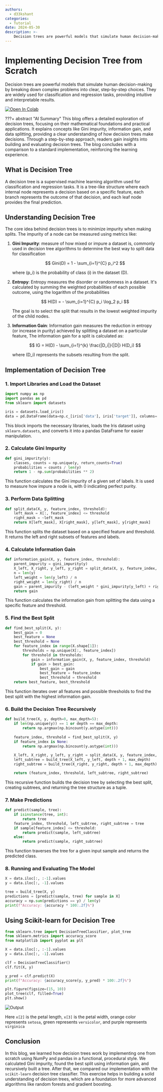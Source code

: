 ```yaml
---
authors:
  - d33kshant
categories:
  - Tutorial
date: 2024-05-30
description: >-
    Decision trees are powerful models that simulate human decision-making by breaking down complex problems into clear, step-by-step choices. They are widely used for classification and regression tasks, providing intuitive and interpretable results.
---
```


# Implementing Decision Tree from Scratch

Decision trees are powerful models that simulate human decision-making by breaking down complex problems into clear, step-by-step choices. They are widely used for classification and regression tasks, providing intuitive and interpretable results.

<!-- more -->

[![Open In Colab](https://colab.research.google.com/assets/colab-badge.svg)](https://colab.research.google.com/drive/1z8F_i4kNYndX4swg8C92hWw9GOPUsnx_)

???+ abstract "AI Summary"
    This blog offers a detailed exploration of decision trees, focusing on their mathematical foundations and practical applications. It explains concepts like Gini impurity, information gain, and data splitting, providing a clear understanding of how decision trees make decisions. Through a step-by-step approach, readers gain insights into building and evaluating decision trees. The blog concludes with a comparison to a standard implementation, reinforcing the learning experience.

## What is Decision Tree
A decision tree is a supervised machine learning algorithm used for classification and regression tasks. It is a tree-like structure where each internal node represents a decision based on a specific feature, each branch represents the outcome of that decision, and each leaf node provides the final prediction.

## Understanding Decision Tree

The core idea behind decision trees is to minimize impurity when making splits. The impurity of a node can be measured using metrics like:

1. **Gini Impurity**:  measure of how mixed or impure a dataset is, commonly used in decision tree algorithms to determine the best way to split data for classification

    $$
    Gini(D) = 1 - \sum_{i=1}^{C} p_i^2
    $$

    where \(p_i\) is the probability of class \(i\) in the dataset \(D\).

2. **Entropy**: Entropy measures the disorder or randomness in a dataset. It's calculated by summing the weighted probabilities of each possible outcome, using the logarithm of the probabilities

    $$
    H(D) = - \sum_{i=1}^{C} p_i \log_2 p_i
    $$

    The goal is to select the split that results in the lowest weighted impurity of the child nodes.
    
3. **Information Gain**: Information gain measures the reduction in entropy (or increase in purity) achieved by splitting a dataset on a particular feature, The information gain for a split is calculated as:

    $$
    IG = H(D) - \sum_{i=1}^{k} \frac{|D_i|}{|D|} H(D_i)
    $$

    where \(D_i\) represents the subsets resulting from the split.


## Implementation of Decision Tree 

### 1. Import Libraries and Load the Dataset

```python
import numpy as np
import pandas as pd
from sklearn import datasets

iris = datasets.load_iris()
data = pd.DataFrame(data=np.c_[iris['data'], iris['target']], columns= iris['feature_names'] + ['target'])
```

This block imports the necessary libraries, loads the Iris dataset using `sklearn.datasets`, and converts it into a pandas DataFrame for easier manipulation.


### 2. Calculate Gini Impurity

```python
def gini_impurity(y):
    classes, counts = np.unique(y, return_counts=True)
    probabilities = counts / len(y)
    return 1 - np.sum(probabilities ** 2)
```

This function calculates the Gini impurity of a given set of labels. It is used to measure how impure a node is, with 0 indicating perfect purity.

### 3. Perform Data Splitting

```python
def split_data(X, y, feature_index, threshold):
    left_mask = X[:, feature_index] <= threshold
    right_mask = ~left_mask
    return X[left_mask], X[right_mask], y[left_mask], y[right_mask]
```

This function splits the dataset based on a specified feature and threshold. It returns the left and right subsets of features and labels.

### 4. Calculate Information Gain

```python
def information_gain(X, y, feature_index, threshold):
    parent_impurity = gini_impurity(y)
    X_left, X_right, y_left, y_right = split_data(X, y, feature_index, threshold)
    n = len(y)
    left_weight = len(y_left) / n
    right_weight = len(y_right) / n
    gain = parent_impurity - (left_weight * gini_impurity(y_left) + right_weight * gini_impurity(y_right))
    return gain
```

This function calculates the information gain from splitting the data using a specific feature and threshold.

### 5. Find the Best Split

```python
def find_best_split(X, y):
    best_gain = 0
    best_feature = None
    best_threshold = None
    for feature_index in range(X.shape[1]):
        thresholds = np.unique(X[:, feature_index])
        for threshold in thresholds:
            gain = information_gain(X, y, feature_index, threshold)
            if gain > best_gain:
                best_gain = gain
                best_feature = feature_index
                best_threshold = threshold
    return best_feature, best_threshold
```

This function iterates over all features and possible thresholds to find the best split with the highest information gain.


### 6. Build the Decision Tree Recursively

```python
def build_tree(X, y, depth=0, max_depth=5):
    if len(np.unique(y)) == 1 or depth == max_depth:
        return np.argmax(np.bincount(y.astype(int)))
    
    feature_index, threshold = find_best_split(X, y)
    if feature_index is None:
        return np.argmax(np.bincount(y.astype(int)))
    
    X_left, X_right, y_left, y_right = split_data(X, y, feature_index, threshold)
    left_subtree = build_tree(X_left, y_left, depth + 1, max_depth)
    right_subtree = build_tree(X_right, y_right, depth + 1, max_depth)

    return (feature_index, threshold, left_subtree, right_subtree)
```

This recursive function builds the decision tree by selecting the best split, creating subtrees, and returning the tree structure as a tuple.

### 7. Make Predictions

```python
def predict(sample, tree):
    if isinstance(tree, int):
        return tree
    feature_index, threshold, left_subtree, right_subtree = tree
    if sample[feature_index] <= threshold:
        return predict(sample, left_subtree)
    else:
        return predict(sample, right_subtree)
```

This function traverses the tree for a given input sample and returns the predicted class.

### 8. Running and Evaluating The Model

```python
X = data.iloc[:, :-1].values
y = data.iloc[:, -1].values

tree = build_tree(X, y)
predictions = [predict(sample, tree) for sample in X]
accuracy = np.sum(predictions == y) / len(y)
print(f"Accuracy: {accuracy * 100:.2f}%")
```

## Using Scikit-learn for Decision Tree

```python
from sklearn.tree import DecisionTreeClassifier, plot_tree
from sklearn.metrics import accuracy_score
from matplotlib import pyplot as plt

X = data.iloc[:, :-1].values
y = data.iloc[:, -1].values

clf = DecisionTreeClassifier()
clf.fit(X, y)

y_pred = clf.predict(X)
print(f"Accuracy: {accuracy_score(y, y_pred) * 100:.2f}%")

plt.figure(figsize=(15, 10))
plot_tree(clf, filled=True)
plt.show()
```

![Output](images/decision-tree-output.png)

Here `x[2]` is the petal length, `x[3]` is the petal width, orange color represents `setosa`, green represents `versicolor`, and purple represents `virginica`

## Conclusion

In this blog, we learned how decision trees work by implementing one from scratch using NumPy and pandas in a functional, procedural style. We calculated Gini impurity, found the best split using information gain, and recursively built a tree. After that, we compared our implementation with the `scikit-learn` decision tree classifier. This exercise helps in building a solid understanding of decision trees, which are a foundation for more advanced algorithms like random forests and gradient boosting.
